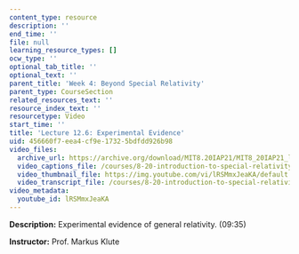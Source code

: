 ```yaml
---
content_type: resource
description: ''
end_time: ''
file: null
learning_resource_types: []
ocw_type: ''
optional_tab_title: ''
optional_text: ''
parent_title: 'Week 4: Beyond Special Relativity'
parent_type: CourseSection
related_resources_text: ''
resource_index_text: ''
resourcetype: Video
start_time: ''
title: 'Lecture 12.6: Experimental Evidence'
uid: 456660f7-eea4-cf9e-1732-5bdfdd926b98
video_files:
  archive_url: https://archive.org/download/MIT8.20IAP21/MIT8_20IAP21_lec12-6_300k.mp4
  video_captions_file: /courses/8-20-introduction-to-special-relativity-january-iap-2021/9219a7d917255dd097fd6bd89b2e9cd3_lRSMmxJeaKA.vtt
  video_thumbnail_file: https://img.youtube.com/vi/lRSMmxJeaKA/default.jpg
  video_transcript_file: /courses/8-20-introduction-to-special-relativity-january-iap-2021/d6b12874c6039bf3f501a309073ef7b3_lRSMmxJeaKA.pdf
video_metadata:
  youtube_id: lRSMmxJeaKA
---
```


**Description:** Experimental evidence of general relativity. (09:35)

**Instructor:** Prof. Markus Klute



